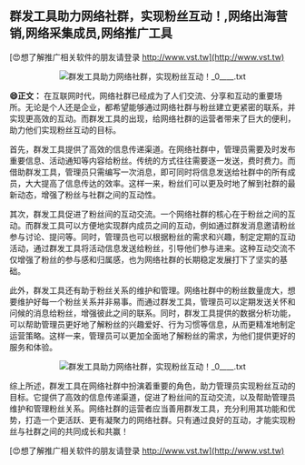 ## **群发工具助力网络社群，实现粉丝互动！,网络出海营销,网络采集成员,网络推广工具**

[😍想了解推广相关软件的朋友请登录 http://www.vst.tw](http://www.vst.tw)

 <center><img src="https://vst.tw/MP4/tuiguang/png/7.png" alt="群发工具助力网络社群，实现粉丝互动！_0____.txt"></center>

**😄正文：**
在互联网时代，网络社群已经成为了人们交流、分享和互动的重要场所。无论是个人还是企业，都希望能够通过网络社群与粉丝建立更紧密的联系，并实现更高效的互动。而群发工具的出现，给网络社群的运营者带来了巨大的便利，助力他们实现粉丝互动的目标。

首先，群发工具提供了高效的信息传递渠道。在网络社群中，管理员需要及时发布重要信息、活动通知等内容给粉丝。传统的方式往往需要逐一发送，费时费力。而借助群发工具，管理员只需编写一次消息，即可同时将信息发送给社群中的所有成员，大大提高了信息传达的效率。这样一来，粉丝们可以更及时地了解到社群的最新动态，增强了粉丝与社群之间的互动性。

其次，群发工具促进了粉丝间的互动交流。一个网络社群的核心在于粉丝之间的互动。而群发工具可以方便地实现群内成员之间的互动，例如通过群发消息邀请粉丝参与讨论、提问等。同时，管理员也可以根据粉丝的需求和兴趣，制定定期的互动活动，通过群发工具将活动信息发送给粉丝，引导他们参与进来。这种互动交流不仅增强了粉丝的参与感和归属感，也为网络社群的长期稳定发展打下了坚实的基础。

此外，群发工具还有助于粉丝关系的维护和管理。网络社群中的粉丝数量庞大，想要维护好每一个粉丝关系并非易事。而通过群发工具，管理员可以定期发送关怀和问候的消息给粉丝，增强彼此之间的联系。同时，群发工具提供的数据分析功能，可以帮助管理员更好地了解粉丝的兴趣爱好、行为习惯等信息，从而更精准地制定运营策略。这样一来，管理员可以更加全面地了解粉丝的需求，为他们提供更好的服务和体验。

 <center><img src="https://vst.tw/MP4/tuiguang/png/1.png" alt="群发工具助力网络社群，实现粉丝互动！_0____.txt"></center>

综上所述，群发工具在网络社群中扮演着重要的角色，助力管理员实现粉丝互动的目标。它提供了高效的信息传递渠道，促进了粉丝间的互动交流，以及帮助管理员维护和管理粉丝关系。网络社群的运营者应当善用群发工具，充分利用其功能和优势，打造一个更活跃、更有凝聚力的网络社群。只有通过良好的互动，才能实现粉丝与社群之间的共同成长和共赢！

[😍想了解推广相关软件的朋友请登录 http://www.vst.tw](http://www.vst.tw)



